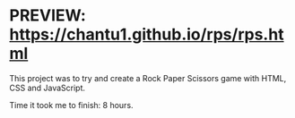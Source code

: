 # PREVIEW: https://chantu1.github.io/rps/rps.html

This project was to try and create a Rock Paper Scissors game with HTML, CSS and JavaScript.

Time it took me to finish: 8 hours.

